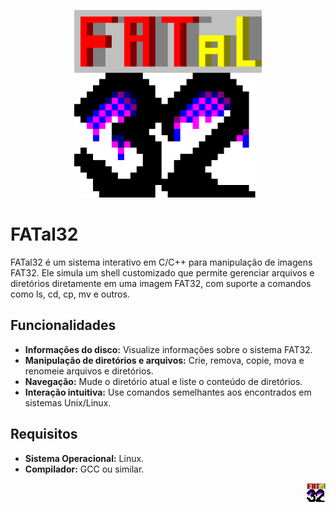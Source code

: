 <p align="center">  <img src="imgs/img_1.png" alt="FATALES" width=300/></p>

# FATal32
FATal32 é um sistema interativo em C/C++ para manipulação de imagens FAT32. Ele simula um shell customizado que permite gerenciar arquivos e diretórios diretamente em uma imagem FAT32, com suporte a comandos como ls, cd, cp, mv e outros.

## Funcionalidades
- **Informações do disco:** Visualize informações sobre o sistema FAT32.
- **Manipulação de diretórios e arquivos:** Crie, remova, copie, mova e renomeie arquivos e diretórios.
- **Navegação:** Mude o diretório atual e liste o conteúdo de diretórios.
- **Interação intuitiva:** Use comandos semelhantes aos encontrados em sistemas Unix/Linux.
## Requisitos
- **Sistema Operacional:** Linux.
- **Compilador:** GCC ou similar.
<p align="right">  <img src="imgs/icon.png" alt="icon" width=30/></p>
